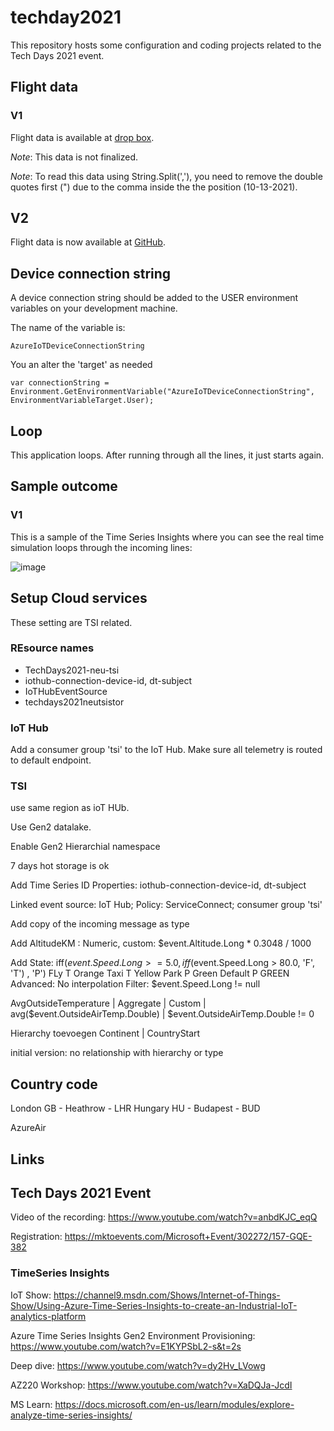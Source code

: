 # techday2021

This repository hosts some configuration and coding projects related to the Tech Days 2021 event.

## Flight data

### V1

Flight data is available at [drop box](https://www.dropbox.com/s/pj2ey7yfyjfifk3/BA874_29622329.csv?dl=0).

*Note*: This data is not finalized.

*Note*: To read this data using String.Split(','), you need to remove the double quotes first (") due to the comma inside the the position (10-13-2021).  

## V2

Flight data is now available at [GitHub](https://github.com/CliffAgius/TechDays2021/tree/main/FlightData).

## Device connection string

A device connection string should be added to the USER environment variables on your development machine.

The name of the variable is:

    AzureIoTDeviceConnectionString

You an alter the 'target' as needed

    var connectionString = Environment.GetEnvironmentVariable("AzureIoTDeviceConnectionString", EnvironmentVariableTarget.User);

## Loop

This application loops. After running through all the lines, it just starts again.

## Sample outcome

### V1

This is a sample of the Time Series Insights where you can see the real time simulation loops through the incoming lines:

![image](https://user-images.githubusercontent.com/694737/137129971-9d008a29-e30a-4fd3-a2b2-ce7c75590236.png)

## Setup Cloud services

These setting are TSI related.

### REsource names

- TechDays2021-neu-tsi
- iothub-connection-device-id, dt-subject
- IoTHubEventSource
- techdays2021neutsistor

### IoT Hub

Add a consumer group 'tsi' to the IoT Hub. 
Make sure all telemetry is routed to default endpoint.

### TSI

use same region as ioT HUb.

Use Gen2 datalake. 

Enable Gen2 Hierarchial namespace

7 days hot storage is ok

Add Time Series ID Properties: iothub-connection-device-id, dt-subject

Linked event source: IoT Hub; Policy: ServiceConnect; consumer group 'tsi'

Add copy of the incoming message as type

Add AltitudeKM : Numeric, custom: $event.Altitude.Long * 0.3048 / 1000

Add State:
    iff($event.Speed.Long >= 5.0 ,
      iff($event.Speed.Long > 80.0, 'F', 'T')
      , 'P')
    FLy T Orange
    Taxi T Yellow
    Park P Green
    Default P GREEN
    Advanced: 
    No interpolation
    Filter: 
        $event.Speed.Long != null


AvgOutsideTemperature | Aggregate | Custom | avg($event.OutsideAirTemp.Double) | $event.OutsideAirTemp.Double != 0

Hierarchy toevoegen Continent | CountryStart

initial version: no relationship with hierarchy or type 

## Country code

London GB - Heathrow - LHR
Hungary HU - Budapest - BUD

AzureAir

## Links

## Tech Days 2021 Event

Video of the recording:
    https://www.youtube.com/watch?v=anbdKJC_eqQ

Registration:
    https://mktoevents.com/Microsoft+Event/302272/157-GQE-382

### TimeSeries Insights

IoT Show:
    https://channel9.msdn.com/Shows/Internet-of-Things-Show/Using-Azure-Time-Series-Insights-to-create-an-Industrial-IoT-analytics-platform

Azure Time Series Insights Gen2 Environment Provisioning:
    https://www.youtube.com/watch?v=E1KYPSbL2-s&t=2s

Deep dive:
    https://www.youtube.com/watch?v=dy2Hv_LVowg

AZ220 Workshop:
    https://www.youtube.com/watch?v=XaDQJa-JcdI


MS Learn:
    https://docs.microsoft.com/en-us/learn/modules/explore-analyze-time-series-insights/

    
